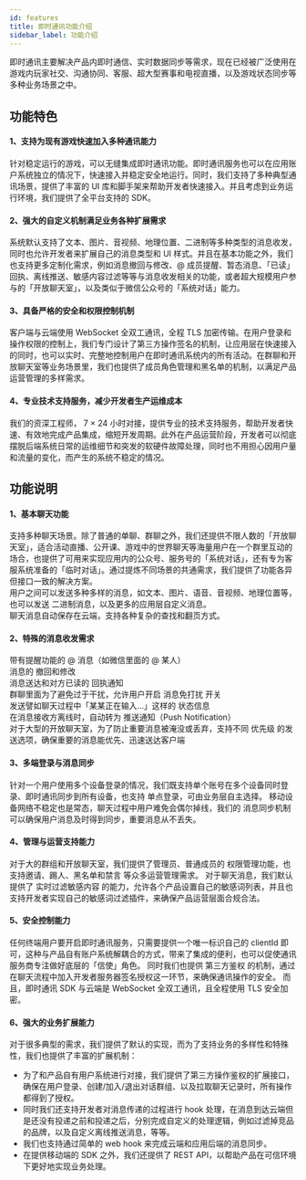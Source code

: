 ```yaml
---
id: features
title: 即时通讯功能介绍
sidebar_label: 功能介绍
---
```


即时通讯主要解决产品内即时通信、实时数据同步等需求，现在已经被广泛使用在游戏内玩家社交、沟通协同、客服、超大型赛事和电视直播，以及游戏状态同步等多种业务场景之中。


## 功能特色
#### 1、支持为现有游戏快速加入多种通讯能力  
针对稳定运行的游戏，可以无缝集成即时通讯功能。即时通讯服务也可以在应用账户系统独立的情况下，快速接入并稳定安全地运行。同时，我们支持了多种典型通讯场景，提供了丰富的 UI 库和脚手架来帮助开发者快速接入。并且考虑到业务运行环境，我们提供了全平台支持的 SDK。  



#### 2、强大的自定义机制满足业务各种扩展需求  
系统默认支持了文本、图片、音视频、地理位置、二进制等多种类型的消息收发，同时也允许开发者来扩展自己的消息类型和 UI 样式。并且在基本功能之外，我们也支持更多定制化需求，例如消息撤回与修改、@ 成员提醒、暂态消息、「已读」回执、离线推送、敏感内容过滤等等与消息收发相关的功能，或者超大规模用户参与的「开放聊天室」，以及类似于微信公众号的「系统对话」能力。  

#### 3、具备严格的安全和权限控制机制  
客户端与云端使用 WebSocket 全双工通讯，全程 TLS 加密传输。在用户登录和操作权限的控制上，我们专门设计了第三方操作签名的机制，让应用层在快速接入的同时，也可以实时、完整地控制用户在即时通讯系统内的所有活动。在群聊和开放聊天室等业务场景里，我们也提供了成员角色管理和黑名单的机制，以满足产品运营管理的多样需求。  



#### 4、专业技术支持服务，减少开发者生产运维成本  
我们的资深工程师， 7 × 24 小时对接，提供专业的技术支持服务，帮助开发者快速、有效地完成产品集成，缩短开发周期。此外在产品运营阶段，开发者可以彻底摆脱后端系统日常的运维细节和突发的软硬件故障处理，同时也不用担心因用户量和流量的变化，而产生的系统不稳定的情况。  



## 功能说明


#### 1、基本聊天功能  
支持多种聊天场景。除了普通的单聊、群聊之外，我们还提供不限人数的「开放聊天室」，适合活动直播、公开课、游戏中的世界聊天等海量用户在一个群里互动的场合，也提供了可用来实现应用内的公众号、服务号的「系统对话」，还有专为客服系统准备的「临时对话」。通过提炼不同场景的共通需求，我们提供了功能各异但接口一致的解决方案。  
用户之间可以发送多种多样的消息，如文本、图片、语音、音视频、地理位置等，也可以发送 二进制消息，以及更多的应用层自定义消息。  
聊天消息自动保存在云端，支持各种复杂的查找和翻页方式。  


#### 2、特殊的消息收发需求  
带有提醒功能的 @ 消息（如微信里面的 @ 某人）  
消息的 撤回和修改  
消息送达和对方已读的 回执通知  
群聊里面为了避免过于干扰，允许用户开启 消息免打扰 开关  
发送譬如聊天过程中「某某正在输入…」这样的 状态信息  
在消息接收方离线时，自动转为 推送通知（Push Notification）  
对于大型的开放聊天室，为了防止重要消息被淹没或丢弃，支持不同 优先级 的发送选项，确保重要的消息能优先、迅速送达客户端  


#### 3、多端登录与消息同步  
针对一个用户使用多个设备登录的情况，我们既支持单个账号在多个设备同时登录、即时通讯同步到所有设备，也支持 单点登录，可由业务层自主选择。 移动设备网络不稳定也是常态，聊天过程中用户难免会偶尔掉线，我们的 消息同步机制 可以确保用户消息及时得到同步，重要消息从不丢失。  


#### 4、管理与运营支持能力  
对于大的群组和开放聊天室，我们提供了管理员、普通成员的 权限管理功能，也支持邀请、踢人、黑名单和禁言 等众多运营管理需求。 对于聊天消息，我们默认提供了 实时过滤敏感内容 的能力，允许各个产品设置自己的敏感词列表，并且也支持开发者实现自己的敏感词过滤插件，来确保产品运营层面合规合法。 

#### 5、安全控制能力  
任何终端用户要开启即时通讯服务，只需要提供一个唯一标识自己的 clientId 即可，这种与产品自有账户系统解耦合的方式，带来了集成的便利，也可以促使通讯服务商专注做好底层的「信使」角色。 同时我们也提供 第三方鉴权 的机制，通过在聊天流程中加入开发者服务器签名授权这一环节，来确保通讯操作的安全。 而且，即时通讯 SDK 与云端是 WebSocket 全双工通讯，且全程使用 TLS 安全加密。  

#### 6、强大的业务扩展能力  
对于很多典型的需求，我们提供了默认的实现，而为了支持业务的多样性和特殊性，我们也提供了丰富的扩展机制：  

- 为了和产品自有用户系统进行对接，我们提供了第三方操作鉴权的扩展接口，确保在用户登录、创建/加入/退出对话群组、以及拉取聊天记录时，所有操作都得到了授权。  
- 同时我们还支持开发者对消息传递的过程进行 hook 处理，在消息到达云端但是还没有投递之前和投递之后，分别完成自定义的处理逻辑，例如过滤掉竞品的品牌，以及自定义离线推送消息，等等。  
- 我们也支持通过简单的 web hook 来完成云端和应用后端的消息同步。  
- 在提供移动端的 SDK 之外，我们还提供了 REST API，以帮助产品在可信环境下更好地实现业务处理。  
